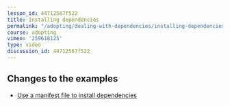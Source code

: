 ```yaml
---
lesson_id: 44712567f522
title: Installing dependencies
permalink: "/adopting/dealing-with-dependencies/installing-dependencies/"
course: adopting
vimeo: '259618125'
type: video
discussion_id: 44712567f522
---
```


## Changes to the examples
* [Use a manifest file to install dependencies](https://github.com/learndocker/docker_examples/commit/5519300)
